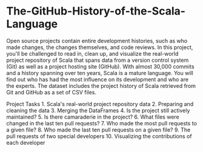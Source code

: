 # The-GitHub-History-of-the-Scala-Language
Open source projects contain entire development histories, such as who made changes, the changes themselves, and code reviews. In this project, you'll be challenged to read in, clean up, and visualize the real-world project repository of Scala that spans data from a version control system (Git) as well as a project hosting site (GitHub). With almost 30,000 commits and a history spanning over ten years, Scala is a mature language. You will find out who has had the most influence on its development and who are the experts.  The dataset includes the project history of Scala retrieved from Git and GitHub as a set of CSV files.

Project Tasks
    1. Scala's real-world project repository data
    2. Preparing and cleaning the data
    3. Merging the DataFrames
    4. Is the project still actively maintained?
    5. Is there camaraderie in the project?
    6. What files were changed in the last ten pull requests?
    7. Who made the most pull requests to a given file?
    8. Who made the last ten pull requests on a given file?
    9. The pull requests of two special developers
    10. Visualizing the contributions of each developer
